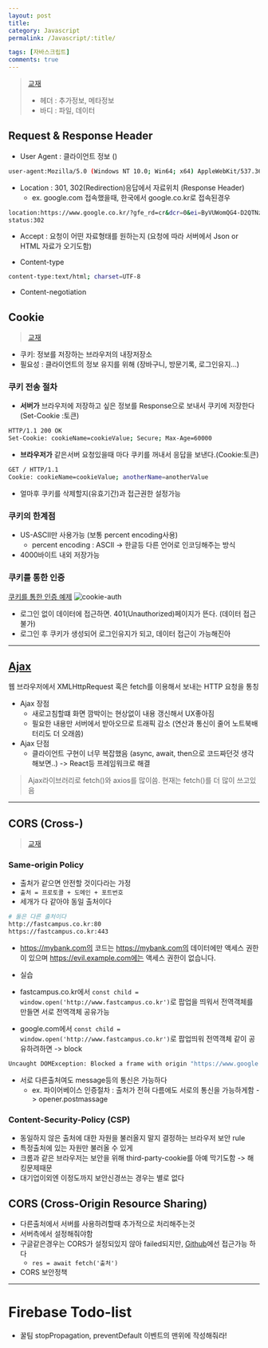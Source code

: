 ```yaml
---
layout: post
title:
category: Javascript
permalink: /Javascript/:title/

tags: [자바스크립트]
comments: true
---
```

>[교재](https://wpsn.github.io/wpsn-handout/1-2-1-http.html)
>* 헤더 : 추가정보, 메타정보
>* 바디 : 파일, 데이터

## Request & Response Header
* User Agent : 클라이언트 정보 ()
```bash
user-agent:Mozilla/5.0 (Windows NT 10.0; Win64; x64) AppleWebKit/537.36 (KHTML, like Gecko) Chrome/63.0.3239.132 Safari/537.36
```
* Location : 301, 302(Redirection)응답에서 자료위치 (Response Header)
  * ex. google.com 접속했을때, 한국에서 google.co.kr로 접속된경우
```bash
location:https://www.google.co.kr/?gfe_rd=cr&dcr=0&ei=ByVUWomQG4-D2QTNz5r4BA
status:302
```
* Accept : 요청이 어떤 자료형태를 원하는지 (요청에 따라 서버에서 Json or HTML 자료가 오기도함)

* Content-type
```bash
content-type:text/html; charset=UTF-8
```

* Content-negotiation



## Cookie
>[교재](https://wpsn.github.io/wpsn-handout/2-1-2-cookie.html)
* 쿠키: 정보를 저장하는 브라우저의 내장저장소
* 필요성 : 클라이언트의 정보 유지를 위해 (장바구니, 방문기록, 로그인유지...)


### 쿠키 전송 절차
* **서버가** 브라우저에 저장하고 싶은 정보를 Response으로 보내서 쿠키에 저장한다(Set-Cookie :토큰)
```bash
HTTP/1.1 200 OK
Set-Cookie: cookieName=cookieValue; Secure; Max-Age=60000
```
* **브라우저가** 같은서버 요청있을때 마다 쿠키를 꺼내서 응답을 보낸다.(Cookie:토큰)
```bash
GET / HTTP/1.1
Cookie: cookieName=cookieValue; anotherName=anotherValue
```
* 얼마후 쿠키를 삭제할지(유효기간)과 접근권한 설정가능

### 쿠키의 한계점
* US-ASCII만 사용가능 (보통 percent encoding사용)
  * percent encoding : ASCII -> 한글등 다른 언어로 인코딩해주는 방식
* 4000바이트 내외 저장가능

### 쿠키를 통한 인증
[쿠키를 통한 인증 예제](https://wpsn-axios-auth-example.glitch.me/)
![cookie-auth]({{site.baseurl}}/img/cookie-auth.png)
* 로그인 없이 데이터에 접근하면. 401(Unauthorized)페이지가 뜬다. (데이터 접근불가)
* 로그인 후 쿠키가 생성되어 로그인유지가 되고, 데이터 접근이 가능해진아

---

## [Ajax](https://wpsn.github.io/wpsn-handout/2-2-1-ajax.html)
웹 브라우저에서 XMLHttpRequest 혹은 fetch를 이용해서 보내는 HTTP 요청을 통칭

* Ajax 장점
  * 새로고침할떄 화면 깜박이는 현상없이 내용 갱신해서 UX좋아짐
  * 필요한 내용만 서버에서 받아오므로 트래픽 감소
  (연산과 통신이 줄어 노트북배터리도 더 오래씀)
* Ajax 단점
  * 클라이언트 구현이 너무 복잡했음 (async, await, then으로 코드짜던것 생각해보면..)
  -> React등 프레임워크로 해결

>Ajax라이브러리로 fetch()와 axios를 많이씀. 현재는 fetch()를 더 많이 쓰고있음

---

## CORS (Cross-)
>[교재](https://wpsn.github.io/wpsn-handout/2-2-2-cors.html)

### Same-origin Policy
* 출처가 같으면 안전할 것이다라는 가정
* `출처 = 프로토콜 + 도메인 + 포트번호`
* 세개가 다 같아야 동일 출처이다
```bash
# 둘은 다른 출처이다
http://fastcampus.co.kr:80
https://fastcampus.co.kr:443
```

* https://mybank.com의 코드는 https://mybank.com의 데이터에만 액세스 권한이 있으며 https://evil.example.com에는 액세스 권한이 없습니다.

* 실습
* fastcampus.co.kr에서 `const child = window.open('http://www.fastcampus.co.kr')`로 팝업을 띄워서 전역객체를 만들면 서로 전역객체 공유가능
* google.com에서 `const child = window.open('http://www.fastcampus.co.kr')`로 팝업띄워 전역객체 같이 공유하려하면 -> block
```bash
Uncaught DOMException: Blocked a frame with origin "https://www.google.co.kr" from accessing a cross-origin frame.
```

* 서로 다른출처여도 message등의 통신은 가능하다
  * ex. 파이어베이스 인증절차 : 출처가 전혀 다름에도 서로의 통신을 가능하게함 -> opener.postmassage

### Content-Security-Policy (CSP)
* 동일하지 않은 출처에 대한 자원을 불러올지 말지 결정하는 브라우저 보안 rule
* 특정출처에 있는 자원만 불러올 수 있게
* 크롬과 같은 브라우저는 보안을 위해 third-party-cookie를 아예 막기도함 -> 해킹문제때문
* 대기업이외엔 이정도까지 보안신경쓰는 경우는 별로 없다

## CORS (Cross-Origin Resource Sharing)
* 다른출처에서 서버를 사용하려할때 추가적으로 처리해주는것
* 서버측에서 설정해줘야함
* 구글같은경우는 CORS가 설정되있지 않아 failed되지만, [Github](https://developer.github.com/v3/)에선 접근가능 하다
  * `res = await fetch('출처')`
* CORS 보안정책

---

# Firebase Todo-list

* 꿀팀
stopPropagation, preventDefault 이벤트의 맨위에 작성해줘라!







